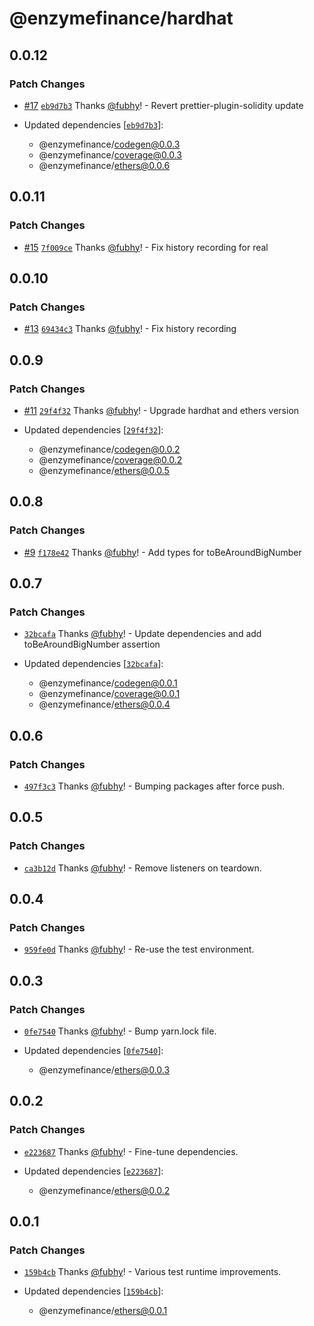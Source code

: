 # @enzymefinance/hardhat

## 0.0.12

### Patch Changes

- [#17](https://github.com/avantgardefinance/ethereum-devtools/pull/17) [`eb9d7b3`](https://github.com/avantgardefinance/ethereum-devtools/commit/eb9d7b3311242a40148fdbd7841faec76d514791) Thanks [@fubhy](https://github.com/fubhy)! - Revert prettier-plugin-solidity update

- Updated dependencies [[`eb9d7b3`](https://github.com/avantgardefinance/ethereum-devtools/commit/eb9d7b3311242a40148fdbd7841faec76d514791)]:
  - @enzymefinance/codegen@0.0.3
  - @enzymefinance/coverage@0.0.3
  - @enzymefinance/ethers@0.0.6

## 0.0.11

### Patch Changes

- [#15](https://github.com/avantgardefinance/ethereum-devtools/pull/15) [`7f009ce`](https://github.com/avantgardefinance/ethereum-devtools/commit/7f009ceac955a22351f774aaf9dba01eeb568fcf) Thanks [@fubhy](https://github.com/fubhy)! - Fix history recording for real

## 0.0.10

### Patch Changes

- [#13](https://github.com/avantgardefinance/ethereum-devtools/pull/13) [`69434c3`](https://github.com/avantgardefinance/ethereum-devtools/commit/69434c3a4897781b0a9e44080a0eae02f65ecabd) Thanks [@fubhy](https://github.com/fubhy)! - Fix history recording

## 0.0.9

### Patch Changes

- [#11](https://github.com/avantgardefinance/ethereum-devtools/pull/11) [`29f4f32`](https://github.com/avantgardefinance/ethereum-devtools/commit/29f4f32de8122e98519be05a3638514c31622b59) Thanks [@fubhy](https://github.com/fubhy)! - Upgrade hardhat and ethers version

- Updated dependencies [[`29f4f32`](https://github.com/avantgardefinance/ethereum-devtools/commit/29f4f32de8122e98519be05a3638514c31622b59)]:
  - @enzymefinance/codegen@0.0.2
  - @enzymefinance/coverage@0.0.2
  - @enzymefinance/ethers@0.0.5

## 0.0.8

### Patch Changes

- [#9](https://github.com/avantgardefinance/ethereum-devtools/pull/9) [`f178e42`](https://github.com/avantgardefinance/ethereum-devtools/commit/f178e42d1858daabaf64b1ee91624e568dcbd12e) Thanks [@fubhy](https://github.com/fubhy)! - Add types for toBeAroundBigNumber

## 0.0.7

### Patch Changes

- [`32bcafa`](https://github.com/avantgardefinance/ethereum-devtools/commit/32bcafae585bf397c5b9d125bdb5eb0561675cdf) Thanks [@fubhy](https://github.com/fubhy)! - Update dependencies and add toBeAroundBigNumber assertion

- Updated dependencies [[`32bcafa`](https://github.com/avantgardefinance/ethereum-devtools/commit/32bcafae585bf397c5b9d125bdb5eb0561675cdf)]:
  - @enzymefinance/codegen@0.0.1
  - @enzymefinance/coverage@0.0.1
  - @enzymefinance/ethers@0.0.4

## 0.0.6

### Patch Changes

- [`497f3c3`](https://github.com/avantgardefinance/ethereum-devtools/commit/497f3c3827d006c65159248f61784891d157f7cb) Thanks [@fubhy](https://github.com/fubhy)! - Bumping packages after force push.

## 0.0.5

### Patch Changes

- [`ca3b12d`](https://github.com/avantgardefinance/ethereum-devtools/commit/ca3b12d069a6292be82162828e8b176310a40419) Thanks [@fubhy](https://github.com/fubhy)! - Remove listeners on teardown.

## 0.0.4

### Patch Changes

- [`959fe0d`](https://github.com/avantgardefinance/ethereum-devtools/commit/959fe0d77640f39a96995b9483a3b3da6a65cf60) Thanks [@fubhy](https://github.com/fubhy)! - Re-use the test environment.

## 0.0.3

### Patch Changes

- [`0fe7540`](https://github.com/avantgardefinance/ethereum-devtools/commit/0fe7540cea734c39cc6f28f0e51948fec445fc01) Thanks [@fubhy](https://github.com/fubhy)! - Bump yarn.lock file.

- Updated dependencies [[`0fe7540`](https://github.com/avantgardefinance/ethereum-devtools/commit/0fe7540cea734c39cc6f28f0e51948fec445fc01)]:
  - @enzymefinance/ethers@0.0.3

## 0.0.2

### Patch Changes

- [`e223687`](https://github.com/avantgardefinance/ethereum-devtools/commit/e223687087f025d55019fecc6b5dc208a5d972ba) Thanks [@fubhy](https://github.com/fubhy)! - Fine-tune dependencies.

- Updated dependencies [[`e223687`](https://github.com/avantgardefinance/ethereum-devtools/commit/e223687087f025d55019fecc6b5dc208a5d972ba)]:
  - @enzymefinance/ethers@0.0.2

## 0.0.1

### Patch Changes

- [`159b4cb`](https://github.com/avantgardefinance/ethereum-devtools/commit/159b4cb72028311b3cc724fdd7237bbf8b60255b) Thanks [@fubhy](https://github.com/fubhy)! - Various test runtime improvements.

- Updated dependencies [[`159b4cb`](https://github.com/avantgardefinance/ethereum-devtools/commit/159b4cb72028311b3cc724fdd7237bbf8b60255b)]:
  - @enzymefinance/ethers@0.0.1
